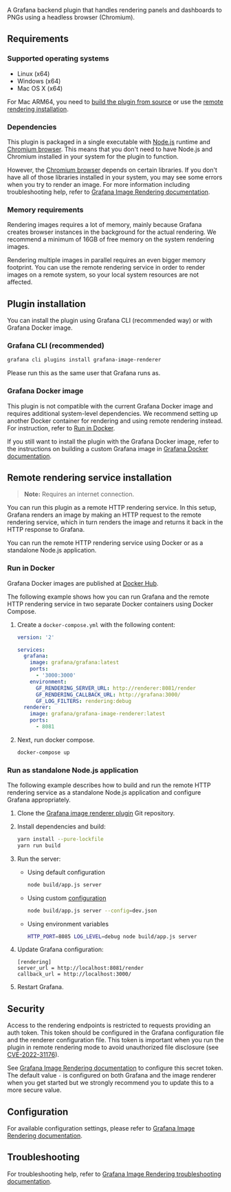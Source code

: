 A Grafana backend plugin that handles rendering panels and dashboards to PNGs using a headless browser (Chromium).

## Requirements

### Supported operating systems

- Linux (x64)
- Windows (x64)
- Mac OS X (x64)

For Mac ARM64, you need to [build the plugin from source](https://github.com/grafana/grafana-image-renderer/blob/master/docs/building_from_source.md) or use the [remote rendering installation](https://github.com/grafana/grafana-image-renderer?tab=readme-ov-file#remote-rendering-service-installation).

### Dependencies

This plugin is packaged in a single executable with [Node.js](https://nodejs.org/) runtime and [Chromium browser](https://www.chromium.org/Home).
This means that you don't need to have Node.js and Chromium installed in your system for the plugin to function.

However, the [Chromium browser](https://www.chromium.org/) depends on certain libraries. If you don't have all of those libraries installed in your
system, you may see some errors when you try to render an image. For more information including troubleshooting help, refer to
[Grafana Image Rendering documentation](https://grafana.com/docs/grafana/latest/image-rendering/).

### Memory requirements

Rendering images requires a lot of memory, mainly because Grafana creates browser instances in the background for the actual rendering.
We recommend a minimum of 16GB of free memory on the system rendering images.

Rendering multiple images in parallel requires an even bigger memory footprint. You can use the remote rendering service in order to render images on a remote system, so your local system resources are not affected.

## Plugin installation

You can install the plugin using Grafana CLI (recommended way) or with Grafana Docker image.

### Grafana CLI (recommended)

```bash
grafana cli plugins install grafana-image-renderer
```

Please run this as the same user that Grafana runs as.

### Grafana Docker image

This plugin is not compatible with the current Grafana Docker image and requires additional system-level dependencies. We recommend setting up another Docker container for rendering and using remote rendering instead. For instruction, refer to [Run in Docker](#run-in-docker).

If you still want to install the plugin with the Grafana Docker image, refer to the instructions on building a custom Grafana image in [Grafana Docker documentation](https://grafana.com/docs/grafana/latest/setup-grafana/configure-docker/#build-a-custom-grafana-docker-image).

## Remote rendering service installation

> **Note:** Requires an internet connection.

You can run this plugin as a remote HTTP rendering service. In this setup, Grafana renders an image by making an HTTP request to the remote rendering service, which in turn renders the image and returns it back in the HTTP response to Grafana.

You can run the remote HTTP rendering service using Docker or as a standalone Node.js application.

### Run in Docker

Grafana Docker images are published at [Docker Hub](https://hub.docker.com/r/grafana/grafana-image-renderer).

The following example shows how you can run Grafana and the remote HTTP rendering service in two separate Docker containers using Docker Compose.

1. Create a `docker-compose.yml` with the following content:

   ```yaml
   version: '2'

   services:
     grafana:
       image: grafana/grafana:latest
       ports:
         - '3000:3000'
       environment:
         GF_RENDERING_SERVER_URL: http://renderer:8081/render
         GF_RENDERING_CALLBACK_URL: http://grafana:3000/
         GF_LOG_FILTERS: rendering:debug
     renderer:
       image: grafana/grafana-image-renderer:latest
       ports:
         - 8081
   ```

1. Next, run docker compose.

   ```bash
   docker-compose up
   ```

### Run as standalone Node.js application

The following example describes how to build and run the remote HTTP rendering service as a standalone Node.js application and configure Grafana appropriately.

1. Clone the [Grafana image renderer plugin](https://github.com/grafana/grafana-image-renderer/) Git repository.
1. Install dependencies and build:

   ```bash
   yarn install --pure-lockfile
   yarn run build
   ```

1. Run the server:
   - Using default configuration 

      ```bash
      node build/app.js server
      ```
   - Using custom [configuration](https://grafana.com/docs/grafana/latest/image-rendering/#configuration)

      ```bash
      node build/app.js server --config=dev.json
      ```   
   - Using environment variables

      ```bash
      HTTP_PORT=8085 LOG_LEVEL=debug node build/app.js server
      ```   

1. Update Grafana configuration:

   ```
   [rendering]
   server_url = http://localhost:8081/render
   callback_url = http://localhost:3000/
   ```

1. Restart Grafana.

## Security

Access to the rendering endpoints is restricted to requests providing an auth token. This token should be configured in the Grafana configuration file and the renderer configuration file. This token is important when you run the plugin in remote rendering mode to avoid unauthorized file disclosure (see [CVE-2022-31176](https://github.com/grafana/grafana-image-renderer/security/advisories/GHSA-2cfh-233g-m4c5)).

See [Grafana Image Rendering documentation](https://grafana.com/docs/grafana/latest/image-rendering/#security) to configure this secret token. The default value `-` is configured on both Grafana and the image renderer when you get started but we strongly recommend you to update this to a more secure value.

## Configuration

For available configuration settings, please refer to [Grafana Image Rendering documentation](https://grafana.com/docs/grafana/latest/image-rendering/#configuration).

## Troubleshooting

For troubleshooting help, refer to
[Grafana Image Rendering troubleshooting documentation](https://grafana.com/docs/grafana/latest/image-rendering/troubleshooting/).
